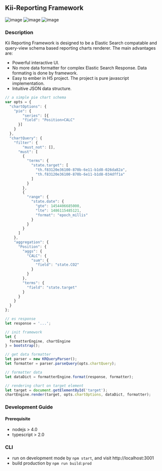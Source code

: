## Kii-Reporting Framework
![image](https://cloud.githubusercontent.com/assets/8529214/22919168/32949b30-f2c9-11e6-9a44-e629f1dfb8b9.png)
![image](https://cloud.githubusercontent.com/assets/8529214/22919171/360152e0-f2c9-11e6-8ba8-6322f448392f.png)
![image](https://cloud.githubusercontent.com/assets/8529214/22919146/0a76b5b6-f2c9-11e6-9d19-0684b7bc4d92.png)

### Description
Kii Reporting Framework is designed to be a Elastic Search compatable and query-view schema based reporting charts renderer. The main advantages are:
- Powerful interactive UI.
- No more data formatter for complex Elastic Search Response. Data formating is done by framework.
- Easy to ember in H5 project. The project is pure javascript implementation.
- Intuitive JSON data structure.

```javascript
// a simple pie chart schema
var opts = {
  "chartOptions": {
    "pie": {
    	"series": [{
        "field": "Position>CALC"
      }]
    }
  },
  "chartQuery": {
    "filter": {
    	"must_not": [],
      "must": [
        {
          "terms": {
            "state.target": [
              "th.f83120e36100-870b-6e11-b1d8-026da82a",
              "th.f83120e36100-870b-6e11-b1d8-034dff1a"
            ]
          }
        },
        {
          "range": {
            "state.date": {
              "gte": 1454406685000,
              "lte": 1486115485121,
              "format": "epoch_millis"
            }
          }
        }
      ]
    },
    "aggregation": {
      "Position": {
        "aggs": {
          "CALC": {
            "sum": {
              "field": "state.CO2"
            }
          }
        },
        "terms": {
          "field": "state.target"
        }
      }
    }
  }
};

// es response 
let response = '...';
```

```javascript
// init framework
let {
  formatterEngine, chartEngine
} = bootstrap();

// get data formatter
let parser = new KRQueryParser();
let formatter = parser.parseQuery(opts.chartQuery);

// formatter data
let dataDict = formatterEngine.format(response, formatter);

// rendering chart on target element
let target = document.getElementById('target');
chartEngine.render(target, opts.chartOptions, dataDict, formatter);
```

### Development Guide
#### Prerequisite
- nodejs > 4.0
- typescript > 2.0

### CLI
- run on development mode by `npm start`, and visit http://localhost:3001
- build production by `npm run build:prod`


  